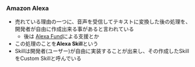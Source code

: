### Amazon Alexa

* 売れている理由の一つに、音声を受信してテキストに変換した後の処理を、開発者が自由に作成出来る事があると言われている
  * 後は [Alexa Fund](https://developer.amazon.com/ja/alexa-fund)による支援とか
* この処理のことを**Alexa Skill**という
* Skillは開発者(ユーザー)が自由に実装することが出来し、その作成したSkillをCustom Skillと呼んでいる
